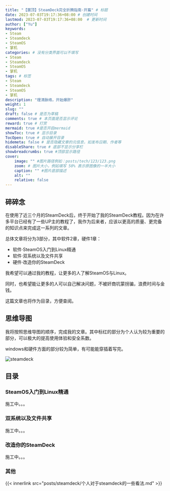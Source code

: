 ```yaml
---
title: "【置顶】SteamDeck完全折腾指南·开篇" # 标题
date: 2023-07-03T19:17:36+08:00	# 创建时间
lastmod: 2023-07-03T19:17:36+08:00	# 更新时间
author: ["Yu"]
keywords: 
- Steam
- Steamdeck
- SteamOS
- 掌机 
categories: # 没有分类界面可以不填写
- Steam
- Steamdeck
- SteamOS
- 掌机
tags: # 标签
- Steam
- Steamdeck
- SteamOS
- 掌机
description: "理清脉络，开始爆肝"
weight: 1
slug: ""
draft: false # 是否为草稿
comments: true # 本页面是否显示评论
reward: true # 打赏
mermaid: true #是否开启mermaid
showToc: true # 显示目录
TocOpen: true # 自动展开目录
hidemeta: false # 是否隐藏文章的元信息，如发布日期、作者等
disableShare: true # 底部不显示分享栏
showbreadcrumbs: true #顶部显示路径
cover:
    image: "" #图片路径例如：posts/tech/123/123.png
    zoom: # 图片大小，例如填写 50% 表示原图像的一半大小
    caption: "" #图片底部描述
    alt: ""
    relative: false
---
```


## 碎碎念

在使用了近三个月的SteamDeck后，终于开始了我的SteamDeck教程。因为在许多平台已经有了一些UP主的教程了，我作为后来者，应该以更高的质量、更完备的知识点来完成这一系列的文章。

总体文章将分为3部分，其中软件2章，硬件1章：

- 软件·SteamOS入门到Linux精通
- 软件·双系统以及文件共享
- 硬件·改造你的SteamDeck

我希望可以通过我的教程，让更多的人了解SteamOS与Linux。

同时，也希望能让更多的人可以自己解决问题，不被奸商坑蒙拐骗，浪费时间与金钱。

这篇文章也将作为目录，方便查阅。

## 思维导图

我将按照思维导图的顺序，完成我的文章。其中标红的部分为个人认为较为重要的部分，可以极大的提高使用体验和安全系数。

windows和硬件方面的部分较为简单，有可能能穿插着写完。

![steamdeck](/img/posts/SteamDeck完全折腾指南·开篇/steamdeck.png)

## 目录

### SteamOS入门到Linux精通

施工中。。。

### 双系统以及文件共享

施工中。。。

### 改造你的SteamDeck

施工中。。。

### 其他

{{< innerlink src="posts/steamdeck/个人对于steamdeck的一些看法.md" >}} 
